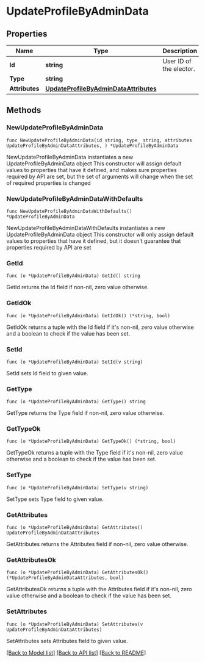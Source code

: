 # UpdateProfileByAdminData

## Properties

Name | Type | Description | Notes
------------ | ------------- | ------------- | -------------
**Id** | **string** | User ID of the elector. | 
**Type** | **string** |  | 
**Attributes** | [**UpdateProfileByAdminDataAttributes**](UpdateProfileByAdminDataAttributes.md) |  | 

## Methods

### NewUpdateProfileByAdminData

`func NewUpdateProfileByAdminData(id string, type_ string, attributes UpdateProfileByAdminDataAttributes, ) *UpdateProfileByAdminData`

NewUpdateProfileByAdminData instantiates a new UpdateProfileByAdminData object
This constructor will assign default values to properties that have it defined,
and makes sure properties required by API are set, but the set of arguments
will change when the set of required properties is changed

### NewUpdateProfileByAdminDataWithDefaults

`func NewUpdateProfileByAdminDataWithDefaults() *UpdateProfileByAdminData`

NewUpdateProfileByAdminDataWithDefaults instantiates a new UpdateProfileByAdminData object
This constructor will only assign default values to properties that have it defined,
but it doesn't guarantee that properties required by API are set

### GetId

`func (o *UpdateProfileByAdminData) GetId() string`

GetId returns the Id field if non-nil, zero value otherwise.

### GetIdOk

`func (o *UpdateProfileByAdminData) GetIdOk() (*string, bool)`

GetIdOk returns a tuple with the Id field if it's non-nil, zero value otherwise
and a boolean to check if the value has been set.

### SetId

`func (o *UpdateProfileByAdminData) SetId(v string)`

SetId sets Id field to given value.


### GetType

`func (o *UpdateProfileByAdminData) GetType() string`

GetType returns the Type field if non-nil, zero value otherwise.

### GetTypeOk

`func (o *UpdateProfileByAdminData) GetTypeOk() (*string, bool)`

GetTypeOk returns a tuple with the Type field if it's non-nil, zero value otherwise
and a boolean to check if the value has been set.

### SetType

`func (o *UpdateProfileByAdminData) SetType(v string)`

SetType sets Type field to given value.


### GetAttributes

`func (o *UpdateProfileByAdminData) GetAttributes() UpdateProfileByAdminDataAttributes`

GetAttributes returns the Attributes field if non-nil, zero value otherwise.

### GetAttributesOk

`func (o *UpdateProfileByAdminData) GetAttributesOk() (*UpdateProfileByAdminDataAttributes, bool)`

GetAttributesOk returns a tuple with the Attributes field if it's non-nil, zero value otherwise
and a boolean to check if the value has been set.

### SetAttributes

`func (o *UpdateProfileByAdminData) SetAttributes(v UpdateProfileByAdminDataAttributes)`

SetAttributes sets Attributes field to given value.



[[Back to Model list]](../README.md#documentation-for-models) [[Back to API list]](../README.md#documentation-for-api-endpoints) [[Back to README]](../README.md)


